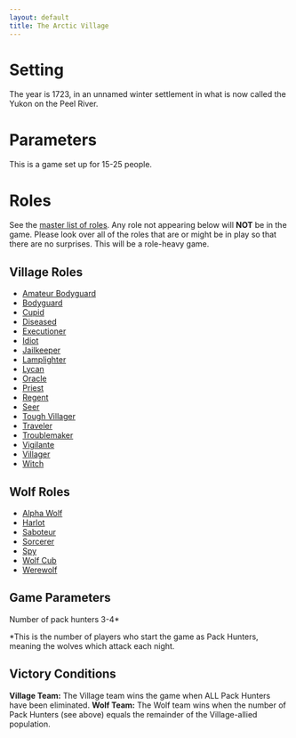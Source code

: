 ```yaml
---
layout: default
title: The Arctic Village
---
```


# Setting
The year is 1723, in an unnamed winter settlement in what is now called the Yukon on the Peel River.

# Parameters
This is a game set up for 15-25 people.

# Roles
See the [master list of roles](/roles). Any role not appearing below will **NOT** be in the game. Please look over all of the roles that are or might be in play so that there are no surprises. This will be a role-heavy game.

## Village Roles
* [Amateur Bodyguard](/roles#amateur-bodyguard)
* [Bodyguard](/roles#bodyguard)
* [Cupid](/roles#cupid)
* [Diseased](/roles#diseased)
* [Executioner](/roles#executioner)
* [Idiot](/roles#idiot)
* [Jailkeeper](/roles#jailkeeper)
* [Lamplighter](/roles#lamplighter)
* [Lycan](/roles#lycan)
* [Oracle](/roles#oracle)
* [Priest](/roles#priest)
* [Regent](/roles#regent)
* [Seer](/roles#seer)
* [Tough Villager](/roles#tough-villager)
* [Traveler](/roles#traveler)
* [Troublemaker](/roles#troublemaker)
* [Vigilante](/roles#vigilante)
* [Villager](/roles#villager)
* [Witch](/roles#witch)

## Wolf Roles
* [Alpha Wolf](/roles#alpha-wolf)
* [Harlot](/roles#harlot)
* [Saboteur](/roles#saboteur)
* [Sorcerer](/roles#sorcerer)
* [Spy](/roles#spy)
* [Wolf Cub](/roles#wolf-cub)
* [Werewolf](/roles#werewolf)

## Game Parameters
Number of pack hunters 
3-4*

*This is the number of players who start the game as Pack Hunters, meaning the wolves which attack each night.

## Victory Conditions
**Village Team:** The Village team wins the game when ALL Pack Hunters have been eliminated.
**Wolf Team:** The Wolf team wins when the number of Pack Hunters (see above) equals the remainder of the Village-allied population. 
